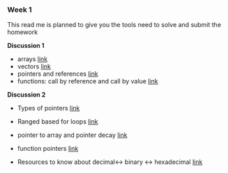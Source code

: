### Week 1
This read me is planned to give you the tools need to solve and submit the homework       

**Discussion 1**

- arrays [link]()
- vectors [link]()
- pointers and references [link]()
- functions: call by reference and call by value [link]()

**Discussion 2**            

- Types of pointers [link]()
- Ranged based for loops [link]()
- pointer to array and pointer decay [link]()      
- function pointers [link]()       





- Resources to know about decimal<-> binary <-> hexadecimal [link](https://www.geeksforgeeks.org/how-to-convert-decimal-to-hexadecimal/)
